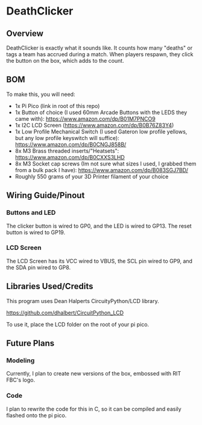 # DeathClicker

## Overview
DeathClicker is exactly what it sounds like. It counts how many "deaths" or tags a team has accrued during a match. When players respawn, they click the button on the box, which adds to the count.

## BOM
To make this, you will need: 
- 1x Pi Pico (link in root of this repo)
- 1x Button of choice (I used 60mm Arcade Buttons with the LEDS they came with): https://www.amazon.com/dp/B01M7PNCO9
- 1x I2C LCD Screen (https://www.amazon.com/dp/B0B76Z83Y4)
- 1x Low Profile Mechanical Switch (I used Gateron low profile yellows, but any low profile keyswitch will suffice): https://www.amazon.com/dp/B0CNGJ858B/
- 8x M3 Brass threaded inserts/"Heatsets": https://www.amazon.com/dp/B0CXXS3LHD
- 8x M3 Socket cap screws (Im not sure what sizes I used, I grabbed them from a bulk pack I have): https://www.amazon.com/dp/B083SGJ7BD/
- Roughly 550 grams of your 3D Printer filament of your choice

## Wiring Guide/Pinout
### Buttons and LED
The clicker button is wired to GP0, and the LED is wired to GP13.
The reset button is wired to GP19.
### LCD Screen
The LCD Screen has its VCC wired to VBUS, the SCL pin wired to GP9, and the SDA pin wired to GP8.

## Libraries Used/Credits
This program uses Dean Halperts CircuityPython/LCD library.

https://github.com/dhalbert/CircuitPython_LCD

To use it, place the LCD folder on the root of your pi pico.

## Future Plans
### Modeling
Currently, I plan to create new versions of the box, embossed with RIT FBC's logo.
### Code
I plan to rewrite the code for this in C, so it can be compiled and easily flashed onto the pi pico.
